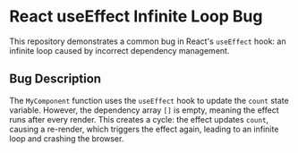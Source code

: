 # React useEffect Infinite Loop Bug

This repository demonstrates a common bug in React's `useEffect` hook: an infinite loop caused by incorrect dependency management.

## Bug Description
The `MyComponent` function uses the `useEffect` hook to update the `count` state variable. However, the dependency array `[]` is empty, meaning the effect runs after every render.  This creates a cycle: the effect updates `count`, causing a re-render, which triggers the effect again, leading to an infinite loop and crashing the browser.